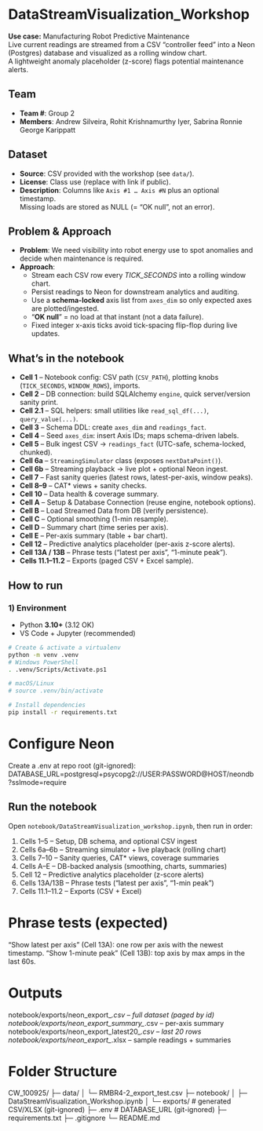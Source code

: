 # DataStreamVisualization_Workshop

**Use case:** Manufacturing Robot Predictive Maintenance  
Live current readings are streamed from a CSV “controller feed” into a Neon (Postgres) database and visualized as a rolling window chart.  
A lightweight anomaly placeholder (z-score) flags potential maintenance alerts.

## Team
- **Team #**: Group 2
- **Members**: Andrew Silveira, Rohit Krishnamurthy Iyer, Sabrina Ronnie George Karippatt

## Dataset
- **Source**: CSV provided with the workshop (see `data/`).
- **License**: Class use (replace with link if public).
- **Description**: Columns like `Axis #1 … Axis #N` plus an optional timestamp.  
  Missing loads are stored as NULL (= “OK null”, not an error).

## Problem & Approach
- **Problem**: We need visibility into robot energy use to spot anomalies and decide when maintenance is required.  
- **Approach**:
  - Stream each CSV row every *TICK_SECONDS* into a rolling window chart.
  - Persist readings to Neon for downstream analytics and auditing.
  - Use a **schema-locked** axis list from `axes_dim` so only expected axes are plotted/ingested.
  - “**OK null**” = no load at that instant (not a data failure).
  - Fixed integer x-axis ticks avoid tick-spacing flip-flop during live updates.

## What’s in the notebook
- **Cell 1** – Notebook config: CSV path (`CSV_PATH`), plotting knobs (`TICK_SECONDS`, `WINDOW_ROWS`), imports.  
- **Cell 2** – DB connection: build SQLAlchemy `engine`, quick server/version sanity print.  
- **Cell 2.1** – SQL helpers: small utilities like `read_sql_df(...)`, `query_value(...)`.  
- **Cell 3** – Schema DDL: create `axes_dim` and `readings_fact`.  
- **Cell 4** – Seed `axes_dim`: insert Axis IDs; maps schema-driven labels.  
- **Cell 5** – Bulk ingest CSV → `readings_fact` (UTC-safe, schema-locked, chunked).  
- **Cell 6a** – `StreamingSimulator` class (exposes `nextDataPoint()`).  
- **Cell 6b** – Streaming playback → live plot + optional Neon ingest.  
- **Cell 7** – Fast sanity queries (latest rows, latest-per-axis, window peaks).  
- **Cell 8–9** – CAT* views + sanity checks.  
- **Cell 10** – Data health & coverage summary.  
- **Cell A** – Setup & Database Connection (reuse engine, notebook options).  
- **Cell B** – Load Streamed Data from DB (verify persistence).  
- **Cell C** – Optional smoothing (1-min resample).  
- **Cell D** – Summary chart (time series per axis).  
- **Cell E** – Per-axis summary (table + bar chart).  
- **Cell 12** – Predictive analytics placeholder (per-axis z-score alerts).  
- **Cell 13A / 13B** – Phrase tests (“latest per axis”, “1-minute peak”).  
- **Cells 11.1–11.2** – Exports (paged CSV + Excel sample).  

## How to run

### 1) Environment
- Python **3.10+** (3.12 OK)
- VS Code + Jupyter (recommended)

```bash
# Create & activate a virtualenv
python -m venv .venv
# Windows PowerShell
. .venv/Scripts/Activate.ps1

# macOS/Linux
# source .venv/bin/activate

# Install dependencies
pip install -r requirements.txt
```

# Configure Neon
Create a .env at repo root (git-ignored):
DATABASE_URL=postgresql+psycopg2://USER:PASSWORD@HOST/neondb?sslmode=require

## Run the notebook
Open `notebook/DataStreamVisualization_workshop.ipynb`, then run in order:

 1. Cells 1–5 – Setup, DB schema, and optional CSV ingest
 2. Cells 6a–6b – Streaming simulator + live playback (rolling chart)
 3. Cells 7–10 – Sanity queries, CAT* views, coverage summaries
 4. Cells A–E – DB-backed analysis (smoothing, charts, summaries)
 5. Cell 12 – Predictive analytics placeholder (z-score alerts)
 6. Cells 13A/13B – Phrase tests (“latest per axis”, “1-min peak”)
 7. Cells 11.1–11.2 – Exports (CSV + Excel)

# Phrase tests (expected)
“Show latest per axis” (Cell 13A): one row per axis with the newest timestamp.
“Show 1-minute peak” (Cell 13B): top axis by max amps in the last 60s.

# Outputs
  notebook/exports/neon_export_*.csv – full dataset (paged by id)
  notebook/exports/neon_export_summary_*.csv – per-axis summary
  notebook/exports/neon_export_latest20_*.csv – last 20 rows
  notebook/exports/neon_export_*.xlsx – sample readings + summaries

# Folder Structure
CW_100925/
├─ data/
│  └─ RMBR4-2_export_test.csv
├─ notebook/
│  ├─ DataStreamVisualization_Workshop.ipynb
│  └─ exports/                 # generated CSV/XLSX (git-ignored)
├─ .env                        # DATABASE_URL (git-ignored)
├─ requirements.txt
├─ .gitignore
└─ README.md
